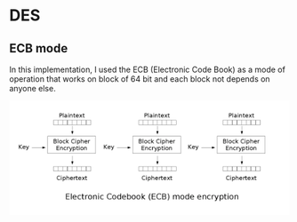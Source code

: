 # DES

## ECB mode

In this implementation, I used the ECB (Electronic Code Book) as a mode of operation that works on block of 64 bit and each block not depends on anyone else.

![ECB mode](Ecb_encryption.png)
